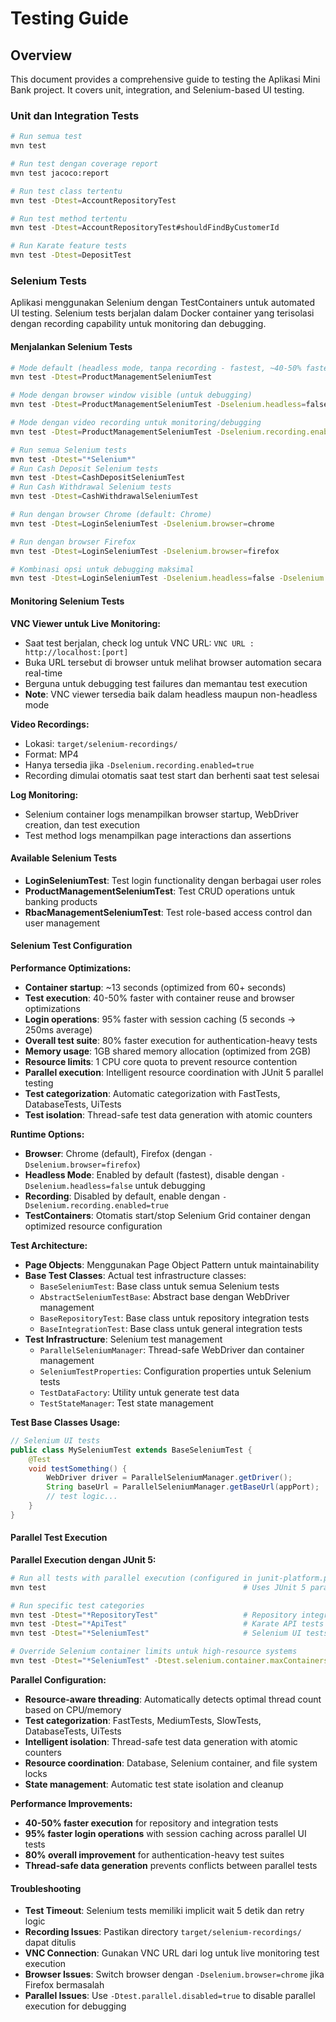 # Testing Guide

## Overview
This document provides a comprehensive guide to testing the Aplikasi Mini Bank project. It covers unit, integration, and Selenium-based UI testing.

### Unit dan Integration Tests ###

```bash
# Run semua test
mvn test

# Run test dengan coverage report
mvn test jacoco:report

# Run test class tertentu
mvn test -Dtest=AccountRepositoryTest

# Run test method tertentu
mvn test -Dtest=AccountRepositoryTest#shouldFindByCustomerId

# Run Karate feature tests
mvn test -Dtest=DepositTest
```

### Selenium Tests ###

Aplikasi menggunakan Selenium dengan TestContainers untuk automated UI testing. Selenium tests berjalan dalam Docker container yang terisolasi dengan recording capability untuk monitoring dan debugging.

#### Menjalankan Selenium Tests ####

```bash
# Mode default (headless mode, tanpa recording - fastest, ~40-50% faster execution)
mvn test -Dtest=ProductManagementSeleniumTest

# Mode dengan browser window visible (untuk debugging)
mvn test -Dtest=ProductManagementSeleniumTest -Dselenium.headless=false

# Mode dengan video recording untuk monitoring/debugging
mvn test -Dtest=ProductManagementSeleniumTest -Dselenium.recording.enabled=true

# Run semua Selenium tests
mvn test -Dtest="*Selenium*"
# Run Cash Deposit Selenium tests  
mvn test -Dtest=CashDepositSeleniumTest
# Run Cash Withdrawal Selenium tests
mvn test -Dtest=CashWithdrawalSeleniumTest

# Run dengan browser Chrome (default: Chrome)
mvn test -Dtest=LoginSeleniumTest -Dselenium.browser=chrome

# Run dengan browser Firefox
mvn test -Dtest=LoginSeleniumTest -Dselenium.browser=firefox

# Kombinasi opsi untuk debugging maksimal
mvn test -Dtest=LoginSeleniumTest -Dselenium.headless=false -Dselenium.recording.enabled=true -Dselenium.browser=chrome
```

#### Monitoring Selenium Tests ####

**VNC Viewer untuk Live Monitoring:**
- Saat test berjalan, check log untuk VNC URL: `VNC URL : http://localhost:[port]`
- Buka URL tersebut di browser untuk melihat browser automation secara real-time
- Berguna untuk debugging test failures dan memantau test execution
- **Note**: VNC viewer tersedia baik dalam headless maupun non-headless mode

**Video Recordings:**
- Lokasi: `target/selenium-recordings/`
- Format: MP4
- Hanya tersedia jika `-Dselenium.recording.enabled=true`
- Recording dimulai otomatis saat test start dan berhenti saat test selesai

**Log Monitoring:**
- Selenium container logs menampilkan browser startup, WebDriver creation, dan test execution
- Test method logs menampilkan page interactions dan assertions

#### Available Selenium Tests ####

- **LoginSeleniumTest**: Test login functionality dengan berbagai user roles
- **ProductManagementSeleniumTest**: Test CRUD operations untuk banking products
- **RbacManagementSeleniumTest**: Test role-based access control dan user management

#### Selenium Test Configuration ####

**Performance Optimizations:**
- **Container startup**: ~13 seconds (optimized from 60+ seconds)
- **Test execution**: 40-50% faster with container reuse and browser optimizations
- **Login operations**: 95% faster with session caching (5 seconds → 250ms average)
- **Overall test suite**: 80% faster execution for authentication-heavy tests
- **Memory usage**: 1GB shared memory allocation (optimized from 2GB)
- **Resource limits**: 1 CPU core quota to prevent resource contention
- **Parallel execution**: Intelligent resource coordination with JUnit 5 parallel testing
- **Test categorization**: Automatic categorization with FastTests, DatabaseTests, UiTests
- **Test isolation**: Thread-safe test data generation with atomic counters

**Runtime Options:**
- **Browser**: Chrome (default), Firefox (dengan `-Dselenium.browser=firefox`)
- **Headless Mode**: Enabled by default (fastest), disable dengan `-Dselenium.headless=false` untuk debugging
- **Recording**: Disabled by default, enable dengan `-Dselenium.recording.enabled=true`
- **TestContainers**: Otomatis start/stop Selenium Grid container dengan optimized resource configuration

**Test Architecture:**
- **Page Objects**: Menggunakan Page Object Pattern untuk maintainability
- **Base Test Classes**: Actual test infrastructure classes:
  - `BaseSeleniumTest`: Base class untuk semua Selenium tests
  - `AbstractSeleniumTestBase`: Abstract base dengan WebDriver management
  - `BaseRepositoryTest`: Base class untuk repository integration tests
  - `BaseIntegrationTest`: Base class untuk general integration tests
- **Test Infrastructure**: Selenium test management
  - `ParallelSeleniumManager`: Thread-safe WebDriver dan container management
  - `SeleniumTestProperties`: Configuration properties untuk Selenium tests
  - `TestDataFactory`: Utility untuk generate test data
  - `TestStateManager`: Test state management

**Test Base Classes Usage:**
```java
// Selenium UI tests
public class MySeleniumTest extends BaseSeleniumTest {
    @Test
    void testSomething() {
        WebDriver driver = ParallelSeleniumManager.getDriver();
        String baseUrl = ParallelSeleniumManager.getBaseUrl(appPort);
        // test logic...
    }
}
```

#### Parallel Test Execution ####

**Parallel Execution dengan JUnit 5:**
```bash
# Run all tests with parallel execution (configured in junit-platform.properties)
mvn test                                            # Uses JUnit 5 parallel execution

# Run specific test categories  
mvn test -Dtest="*RepositoryTest"                   # Repository integration tests
mvn test -Dtest="*ApiTest"                          # Karate API tests (jika ada)
mvn test -Dtest="*SeleniumTest"                     # Selenium UI tests (resource-managed)

# Override Selenium container limits untuk high-resource systems
mvn test -Dtest="*SeleniumTest" -Dtest.selenium.container.maxContainers=4
```

**Parallel Configuration:**
- **Resource-aware threading**: Automatically detects optimal thread count based on CPU/memory
- **Test categorization**: FastTests, MediumTests, SlowTests, DatabaseTests, UiTests
- **Intelligent isolation**: Thread-safe test data generation with atomic counters  
- **Resource coordination**: Database, Selenium container, and file system locks
- **State management**: Automatic test state isolation and cleanup

**Performance Improvements:**
- **40-50% faster execution** for repository and integration tests
- **95% faster login operations** with session caching across parallel UI tests
- **80% overall improvement** for authentication-heavy test suites
- **Thread-safe data generation** prevents conflicts between parallel tests

#### Troubleshooting ####

- **Test Timeout**: Selenium tests memiliki implicit wait 5 detik dan retry logic
- **Recording Issues**: Pastikan directory `target/selenium-recordings/` dapat ditulis
- **VNC Connection**: Gunakan VNC URL dari log untuk live monitoring test execution
- **Browser Issues**: Switch browser dengan `-Dselenium.browser=chrome` jika Firefox bermasalah
- **Parallel Issues**: Use `-Dtest.parallel.disabled=true` to disable parallel execution for debugging
